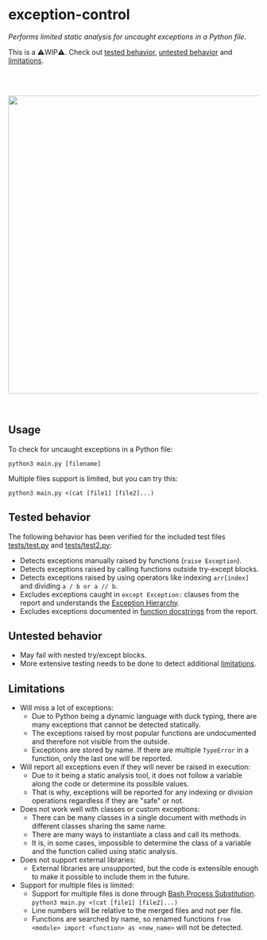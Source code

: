 # exception-control
*Performs limited static analysis for uncaught exceptions in a Python file.*

This is a ⚠️WIP⚠️. Check out 
[tested behavior](#tested-behavior),
[untested behavior](#untested-behavior)
and 
[limitations](#limitations).


<br>
<br>
<p align="center">  
  <img width="600" src="https://i.imgur.com/l27TRKi.png">
</p>
<br>

## Usage
To check for uncaught exceptions in a Python file:
```
python3 main.py [filename]
```
Multiple files support is limited, but you can try this:
```
python3 main.py <(cat [file1] [file2]...)
```

## Tested behavior
The following behavior has been verified for the included test files [tests/test.py](https://github.com/Julynx/exception-control/blob/main/tests/test.py) and [tests/test2.py](https://github.com/Julynx/exception-control/blob/main/tests/test2.py):
- Detects exceptions manually raised by functions (```raise Exception```).
- Detects exceptions raised by calling functions outside try-except blocks.
- Detects exceptions raised by using operators like indexing ```arr[index]``` and dividing ```a / b or a // b```.
- Excludes exceptions caught in ```except Exception:``` clauses from the report and understands the [Exception Hierarchy](https://docs.python.org/3/library/exceptions.html#exception-hierarchy).
- Excludes exceptions documented in [function docstrings](https://peps.python.org/pep-0257/) from the report.

## Untested behavior
- May fail with nested try/except blocks.
- More extensive testing needs to be done to detect additional [limitations](#limitations).

## Limitations
- Will miss a lot of exceptions:
  - Due to Python being a dynamic language with duck typing, there are many exceptions that cannot be detected statically.
  - The exceptions raised by most popular functions are undocumented and therefore not visible from the outside.
  - Exceptions are stored by name. If there are multiple ```TypeError``` in a function, only the last one will be reported.
- Will report all exceptions even if they will never be raised in execution:
  - Due to it being a static analysis tool, it does not follow a variable along the code or determine its possible values.
  - That is why, exceptions will be reported for any indexing or division operations regardless if they are "safe" or not.
- Does not work well with classes or custom exceptions:
  - There can be many classes in a single document with methods in different classes sharing the same name.
  - There are many ways to instantiate a class and call its methods.
  - It is, in some cases, impossible to determine the class of a variable and the function called using static analysis.
- Does not support external libraries:
  - External libraries are unsupported, but the code is extensible enough to make it possible to include them in the future.
- Support for multiple files is limited:
  - Support for multiple files is done through [Bash Process Substitution](https://tldp.org/LDP/abs/html/process-sub.html). ```python3 main.py <(cat [file1] [file2]...)```
  - Line numbers will be relative to the merged files and not per file.
  - Functions are searched by name, so renamed functions ```from <module> import <function> as <new_name>``` will not be detected.
